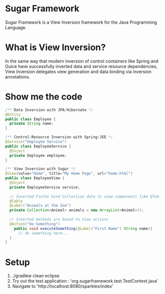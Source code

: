 # Sugar Framework
Sugar Framework is a View Inversion framework for the Java Programming Language.

# What is View Inversion?
In the same way that modern inversion of control containers like Spring and Guice have successfully inverted data and service resource dependencies, View Inversion delegates view generation and data binding via inversion annotations.

# Show me the code
```java
/** Data Inversion with JPA/Hibernate */
@Entity
public class Employee {
  private String name;
}

/** Control/Resource Inversion with Spring/JEE */
@Service("Employee Service")
public class EmployeeService {
  @Inject
  private Employee employee;
}

/** View Inversion with Sugar */
@View(value="Home", title="My Home Page", url="home.html")
public class EmployeeView {
  @Inject
  private EmployeeService service;
  
  // Inverted Fields bind Collection data to view components like @Table 
  @Table
  @Label("Animals at the Zoo")
  private Collection<Animal> animals = new ArrayList<Animal>();
  
  // Inverted methods are bound to View actions
  @Action("Do Something")
	public void executeSomething(@Label("First Name") String name){
      // do something here...
  }
}
```

# Setup
1. ./gradlew clean eclipse
2. Try out the test application : 'org.sugarframework.test.TestContext.java'
3. Navigate to 'http://localhost:8080/sparkles/index'
